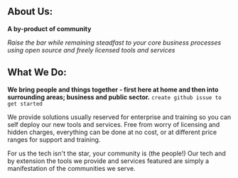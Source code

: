 ## About Us:

**A by-product of community**

_Raise the bar while remaining steadfast to your core business processes using open source and freely licensed tools and services_ 

## What We Do:
**We bring people and things together - first here at home and then into surrounding areas; business and public sector.** ```create github issue to get started```

We provide solutions usually reserved for enterprise and training so you can self deploy our new tools and services. Free from worry of licensing and hidden charges, everything can be done at no cost, or at different price ranges for support and training.

For us the tech isn't the star, your community is (the people!) Our tech and by extension the tools we provide and services featured are simply a manifestation of the communities we serve.
